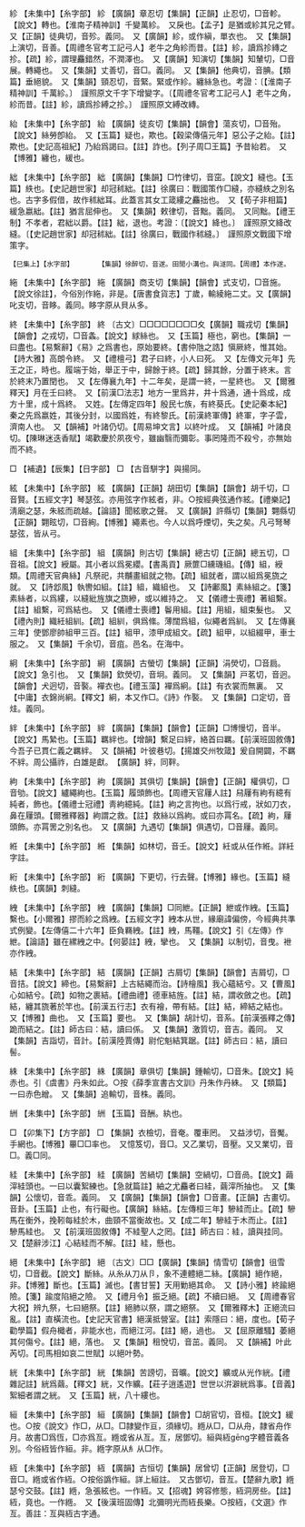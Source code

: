 <!-- { "loadSidebar": true } -->
紾	【未集中】【糸字部】	紾	【廣韻】章忍切【集韻】【正韻】止忍切，□音軫。【說文】轉也。【淮南子精神訓】千變萬紾。　又戾也。【孟子】是猶或紾其兄之臂。　又【正韻】徒典切，音殄。義同。　又【廣韻】紾，或作縝，單衣也。　又【集韻】上演切，音善。【周禮冬官考工記弓人】老牛之角紾而昔。【註】紾，讀爲抮縳之抮。【疏】紾，謂理麤錯然，不潤澤也。　又【廣韻】知演切【集韻】知輦切，□音展。轉繩也。　又【集韻】丈善切，音□。義同。　又【集韻】他典切，音腆。【類篇】垂絕貌。　又【集韻】頸忍切，音緊。緊或作紾。纏絲急也。考證：〔【淮南子精神訓】千萬紾。〕　謹照原文千字下增變字。〔【周禮冬官考工記弓人】老牛之角，紾而昔。【註】紾，讀爲抮縛之抮。〕　謹照原文縛改縳。 

紿	【未集中】【糸字部】	紿	【廣韻】徒亥切【集韻】【韻會】蕩亥切，□音殆。【說文】絲勞卽紿。　又【玉篇】疑也，欺也。【穀梁傳僖元年】惡公子之紿。【註】欺也。【史記高祖紀】乃紿爲謁曰。【註】詐也。【列子周□王篇】予昔紿若。　又【博雅】纏也，緩也。

絀	【未集中】【糸字部】	絀	【廣韻】【集韻】□竹律切，音窋。【說文】縫也。【玉篇】紩也。【史記趙世家】却冠秫絀。【註】徐廣曰：戰國策作□縫，亦縫紩之別名也。古字多假借，故作秫絀耳。此蓋言其女工箴縷之麤拙也。　又【荀子非相篇】緩急嬴絀。【註】猶言屈伸也。　又【集韻】敕律切，音黜。義同。　又同黜。【禮王制】不孝者，君絀以爵。【註】絀，退也。考證：〔【說文】絳也。〕　謹照原文絳改縫。〔【史記趙世家】却冠秫絀。【註】徐廣曰，戰國作秫縫。〕　謹照原文戰國下增策字。 

	【巳集上】【水字部】		【集韻】徐醉切，音遂。田閒小溝也。與澻同。【周禮】本作遂。

絁	【未集中】【糸字部】	絁	【廣韻】商支切【集韻】【韻會】式支切，□音施。【說文徐註】，今俗別作絁，非是。【唐書食貨志】丁歲，輸綾絁二丈。又【廣韻】叱支切，音眵。義同。眵字原从貝从多。

終	【未集中】【糸字部】	終	〔古文〕□□□□□□□□夊【廣韻】職戎切【集韻】【韻會】之戎切，□音螽。【說文】絿絲也。　又【玉篇】極也，窮也。【集韻】一曰盡也。【易繫辭】《易》之爲書也，原始要終。【書仲虺之誥】愼厥終，惟其始。【詩大雅】高朗令終。　又【禮檀弓】君子曰終，小人曰死。　又【左傳文元年】先王之正，時也。履端于始，舉正于中，歸餘于終。【疏】歸其餘，分置于終末。言於終末乃置閏也。　又【左傳襄九年】十二年矣，是謂一終，一星終也。　又【爾雅釋天】月在壬曰終。　又【前漢□法志】地方一里爲井，井十爲通，通十爲成，成方十里，成十爲終。　又姓。【左傳定四年】殷民七族，有終葵氏。【史記秦本紀】秦之先爲嬴姓，其後分封，以國爲姓，有終黎氏。【前漢終軍傳】終軍，字子雲，濟南人也。　又【韻補】叶諸仍切。【周易坤文言】以終叶成。　又【韻補】叶諸良切。【陳琳迷迭香賦】竭歡慶於夙夜兮，雖幽翳而彌彰。事罔隆而不殺兮，亦無始而不終。

□	【補遺】【辰集】【日字部】	□	【古音駢字】與揚同。

絃	【未集中】【糸字部】	絃	【廣韻】【正韻】胡田切【集韻】【韻會】胡千切，□音賢。【五經文字】琴瑟弦。亦用弦字作絃者，非。○按經典弦通作絃。【禮樂記】淸廟之瑟，朱絃而疏越。【論語】聞絃歌之聲。　又【廣韻】許縣切【集韻】翾縣切【正韻】翾眩切，□音絢。【博雅】繩素也。今人以爲呼煙切，失之矣。凡弓弩琴瑟弦，皆从弓。

組	【未集中】【糸字部】	組	【廣韻】則古切【集韻】總古切【正韻】總五切，□音祖。【說文】綬屬。其小者以爲冕纓。【書禹貢】厥篚□纁璣組。【傳】組，綬類。【周禮天官典絲】凡祭祀，共黼畫組就之物。【疏】組就者，謂以組爲冕旒之就。　又【詩邶風】執轡如組。【註】組，織組也。　又【詩鄘風】素絲組之。【箋】素絲者，以爲縷，以縫紕旌旗之旒縿，或以維持之。　又【儀禮士喪禮】著組繫。【註】組繫，可爲結也。　又【儀禮士喪禮】鬠用組。【註】用組，組束髮也。　又【禮內則】織紝組紃。【疏】組紃，俱爲絛。薄闊爲組，似繩者爲紃。　又【左傳襄三年】使鄧廖帥組甲三百。【註】組甲，漆甲成組文。【疏】組甲，以組綴甲，車士服之。　又【集韻】千余切，音疽。邑名。在海中。

絅	【未集中】【糸字部】	絅	【廣韻】古螢切【集韻】【正韻】涓熒切，□音扃。【說文】急引也。　又【集韻】欽熒切，音坰。義同。　又【集韻】戸茗切，音迥。【韻會】犬迥切，音褧。襌衣也。【禮玉藻】襌爲絅。【註】有衣裳而無裏。　又【中庸】衣錦尚絅。【釋文】絅，本又作□。《詩》作褧。　又【集韻】口定切，音烓。義同。

絆	【未集中】【糸字部】	絆	【廣韻】【集韻】【韻會】【正韻】□博慢切，音半。【說文】馬縶也。【玉篇】羈絆也。【增韻】繫足曰絆，絡首曰羈。【前漢班固敘傳】今吾子已貫仁義之羈絆。　又【韻補】叶彼巷切。【揚雄交州牧箴】爰自開闢，不羈不絆。周公攝祚，白雄是獻。　【廣韻】絆，同靽。

絇	【未集中】【糸字部】	絇	【廣韻】其俱切【集韻】【韻會】【正韻】權俱切，□音劬。【說文】纑繩絇也。【玉篇】履頭飾也。【周禮天官屨人註】舄屨有絇有繶有純者，飾也。【儀禮士冠禮】靑絇繶純。【註】絇之言拘也。以爲行戒，狀如刀衣，鼻在屨頭。【爾雅釋器】絇謂之救。【註】救絲以爲絇。或曰亦罥名。【疏】絇，屨頭飾。亦罥罟之別名也。　又【廣韻】九遇切【集韻】俱遇切，□音屨。義同。

絍	【未集中】【糸字部】	絍	【集韻】如林切，音壬。【說文】紝或从任作絍。詳紝字註。

絎	【未集中】【糸字部】	絎	【廣韻】下更切，行去聲。【博雅】緣也。【玉篇】縫紩也。【廣韻】刺縫。

絏	【未集中】【糸字部】	絏	【廣韻】【集韻】□同紲。【正韻】紲或作絏。【玉篇】繫也。【小爾雅】摎而紾之爲絏。【五經文字】絏本从世，緣廟諱偏傍，今經典共準式例變。【左傳僖二十六年】臣負羇絏。【註】絏，馬韁。【說文】引《左傳》作紲。【論語】雖在縲絏之中。【何晏註】絏，攣也。　又【集韻】以制切，音曳。袣亦作絏。

結	【未集中】【糸字部】	結	【廣韻】【正韻】古屑切【集韻】【韻會】吉屑切，□音拮。【說文】締也。【易繫辭】上古結繩而治。【詩檜風】我心蘊結兮。又【曹風】心如結兮。【疏】如物之裹結。【禮曲禮】德車結旌。【註】結，謂收斂之也。【疏】結，纏其旒著於竿也。【前漢五行志】衣有襘，帶有結。【註】結，締結之結也。　又【博雅】曲也。　又【玉篇】要也。　又【集韻】胡計切，音系。【前漢張釋之傳】跪而結之。【註】師古曰：結，讀曰係。　又【集韻】激質切，音吉。義同。　又【集韻】吉詣切，音計。【前漢陸賈傳】尉佗魁結箕踞。【註】師古曰：結，讀曰髻。

絑	【未集中】【糸字部】	絑	【廣韻】章俱切【集韻】鍾輸切，□音朱。【說文】純赤也。引《虞書》丹朱如此。○按《薛季宣書古文訓》丹朱作丹絑。　又【類篇】一曰赤色繒。　又【集韻】追輸切，音株。義同。

絒	【未集中】【糸字部】	絒	【玉篇】音酬。紈也。

□	【卯集下】【方字部】	□	【集韻】衣檢切，音奄。覆車罔。　又益涉切，音魘。手網也。【博雅】罼□□率也。　又憶笈切，音□。又乙業切，音壓。又又業切，音□。義□同。

絓	【未集中】【糸字部】	絓	【廣韻】苦緺切【集韻】空緺切，□音咼。【說文】繭滓絓頭也。一曰以囊絮練也。【急就篇註】紬之尤麤者曰絓，繭滓所抽也。　又【集韻】公懷切，音乖。義同。　又【廣韻】【集韻】【韻會】□音畫。【正韻】古畫切。音卦。【玉篇】止也，有行礙也。【廣韻】絲結。【左傳桓三年】驂絓而止。【疏】驂馬在衡外，挽靷每絓於木，曲頸不當衡故也。又【成二年】驂絓于木而止。【註】驂馬絓也。　又【前漢班固敘傳】不絓聖人之罔。【註】師古曰：絓，讀與挂同。　又【楚辭涉江】心結絓而不解。【註】絓，懸也。

絕	【未集中】【糸字部】	絕	〔古文〕□□【廣韻】【集韻】情雪切【韻會】徂雪切，□音截。【說文】斷絲。从糸从刀从卪，象不連體絕二絲。【廣韻】絕作絕，非。【博雅】斷也。【玉篇】滅也。【書甘誓】天用勦絕其命。　又【詩小雅】終踰絕險。【箋】踰度陷絕之險。　又【禮月令】振乏絕。【疏】不續曰絕。　又【周禮春官大祝】辨九祭，七曰絕祭。【註】絕肺以祭，謂之絕祭。　又【爾雅釋木】正絕流曰亂。【註】直橫流也。【史記天官書】絕漢抵營室。【註】索隱曰：絕，度也。【荀子勸學篇】假舟檝者，非能水也，而絕江河。【註】絕，過也。　又【屈原離騷】萎絕其何傷兮。【註】絕，落也。　又【集韻】租悅切，音茁。義同。　又【韻補】叶此芮切。【司馬相如哀二世賦】以絕叶勢。

絖	【未集中】【糸字部】	絖	【集韻】苦謗切，音曠。【說文】纊或从光作絖。【禮雜記註】絖爲繭。【釋文】絖，又作纊。【莊子逍遙遊】世世以洴澼絖爲事。【音義】絮細者謂之絖。　又【玉篇】絖，八十縷也。

絙	【未集中】【糸字部】	絙	【廣韻】【集韻】【韻會】□胡官切，音桓。【說文】緩也。○按《說文》作□，从□。□隷變作亘，須緣切。緪从□，□从舟，隷省舟作月。故書□爲恆，□亦爲亙。緪或省从亙。亙，居鄧切。絙與絚gēng字體音義各別。今俗絚皆作絙。非。緪字原从糹从□作。

絚	【未集中】【糸字部】	絚	【廣韻】古恒切【集韻】居曾切【正韻】居登切，□音□。緪或省作絚。○按俗譌作絙。詳上絙註。　又古鄧切，音亙。【楚辭九歌】緪瑟兮交鼓。【註】緪，急張絃也。一作絚。又【招魂】姱容修態，絚洞房些。【註】絚，竟也。一作緪。　又【後漢班固傳】北彌明光而絚長樂。○按絚，《文選》作亙。善註：亙與絚古字通。

